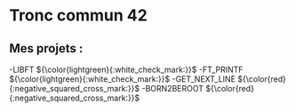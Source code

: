 # Tronc commun 42
## Mes projets :

  -LIBFT ${\color{lightgreen}{:white_check_mark:}}$
  -FT_PRINTF ${\color{lightgreen}{:white_check_mark:}}$
  -GET_NEXT_LINE ${\color{red}{:negative_squared_cross_mark:}}$
  -BORN2BEROOT ${\color{red}{:negative_squared_cross_mark:}}$


